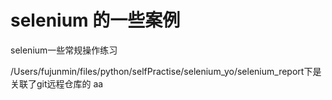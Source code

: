 # selenium  的一些案例
selenium一些常规操作练习

/Users/fujunmin/files/python/selfPractise/selenium_yo/selenium_report下是关联了git远程仓库的
aa